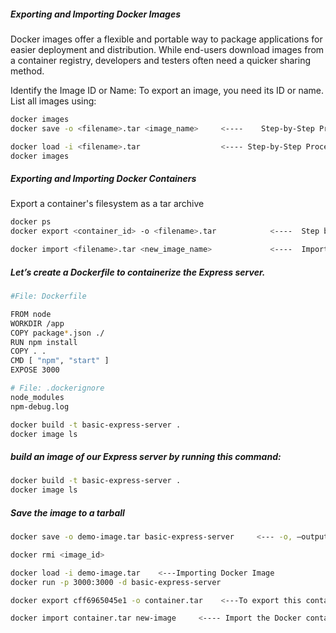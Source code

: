 ##### Exporting and Importing Docker Images
Docker images offer a flexible and portable way to package applications for easier deployment and distribution.
While end-users download images from a container registry, developers and testers often need a quicker sharing method.

Identify the Image ID or Name: To export an image, you need its ID or name. List all images using:
``````sh
docker images
docker save -o <filename>.tar <image_name>     <----    Step-by-Step Process to Export a Docker Image 

docker load -i <filename>.tar                  <---- Step-by-Step Process to Import a Docker Image
docker images

``````
##### Exporting and Importing Docker Containers
Export a container's filesystem as a tar archive
``````sh
docker ps
docker export <container_id> -o <filename>.tar            <----  Step by Step Process to Export a Docker Container

docker import <filename>.tar <new_image_name>             <----  Import the contents from a tarball to create a filesystem image
``````

##### Let’s create a Dockerfile to containerize the Express server.
``````sh
#File: Dockerfile

FROM node
WORKDIR /app
COPY package*.json ./
RUN npm install
COPY . .
CMD [ "npm", "start" ]
EXPOSE 3000

# File: .dockerignore
node_modules
npm-debug.log
``````

``````sh
docker build -t basic-express-server .
docker image ls

``````
##### build an image of our Express server by running this command:

``````sh
docker build -t basic-express-server .
docker image ls

``````
##### Save the image to a tarball
``````sh
docker save -o demo-image.tar basic-express-server     <--- -o, –output string Write to a file, instead of STDOUT

``````
``````sh
docker rmi <image_id>

docker load -i demo-image.tar    <---Importing Docker Image
docker run -p 3000:3000 -d basic-express-server

docker export cff6965045e1 -o container.tar    <---To export this container & A tarball file will be created named container.tar

docker import container.tar new-image     <---- Import the Docker container by running
``````
